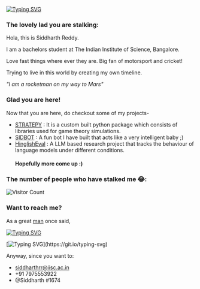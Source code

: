 [![Typing SVG](https://readme-typing-svg.demolab.com?font=Ubuntu+Bold&weight=100&size=30&pause=1000&color=2DF722&random=false&width=435&lines=Hey%2C+I+am+Siddharth)](https://git.io/typing-svg)


### The lovely lad you are stalking:
Hola, this is Siddharth Reddy.

I am a bachelors student at The Indian Institute of Science, Bangalore.

Love fast things where ever they are. Big fan of motorsport and cricket!

Trying to live in this world by creating my own timeline.

 
*"I am a rocketman on my way to Mars"*

### Glad you are here!
Now that you are here, do checkout some of my projects-

- [STRATEPY](https://github.com/SidZRed/stratepy) : It is a custom built python package which consists of libraries used for game theory simulations.
- [SIDBOT](https://github.com/SidZRed/SidBoT) : A fun bot I have built that acts like a very intelligent baby ;)
- [HinglishEval](https://github.com/mrigankpawagi/HinglishEval) : A LLM based research project that tracks the behaviour of language models under different conditions.
  #### Hopefully more come up :)


### The number of people who have stalked me 😂:

![Visitor Count](https://profile-counter.glitch.me/{SidZRed}/count.svg)

### Want to reach me?
As a great [man](https://en.wikipedia.org/wiki/Freddie_Mercury) once said, 

[![Typing SVG](https://readme-typing-svg.demolab.com?font=Ubuntu+Bold&weight=100&size=17&duration=5003&pause=1000&color=2DF722&background=FFBA9000&random=false&width=435&lines=I'm+travelling+at+the+speed+of+light%2C)](https://git.io/typing-svg)

[![Typing SVG](https://readme-typing-svg.demolab.com?font=Ubuntu+Bold&weight=100&size=17&duration=5003&pause=1000&color=2DF722&background=FFBA9000&random=false&width=435&lines=I+wanna+make+a+supersonic+man+out+of+you!)](https://git.io/typing-svg)

Anyway, since you want to:
- siddharthrr@iisc.ac.in
- +91 7975553922
- @Siddharth #1674

